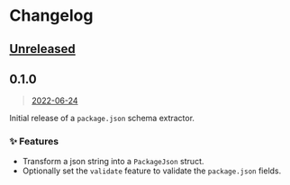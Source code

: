 # Changelog

## [Unreleased](https://github.com/ifiokjr/package_json_schema/compare/0.1.0...HEAD)

## 0.1.0

> [2022-06-24](https://github.com/ifiokjr/package_json_schema/compare/931629a...0.1.0)

Initial release of a `package.json` schema extractor.

### ✨ Features

- Transform a json string into a `PackageJson` struct.
- Optionally set the `validate` feature to validate the `package.json` fields.
